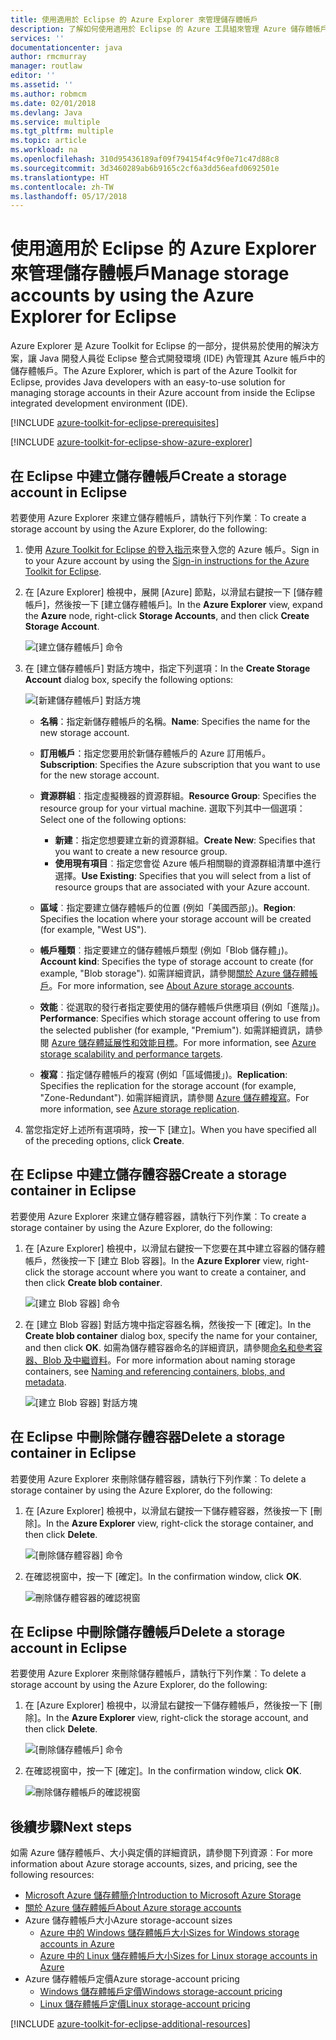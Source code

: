 ```yaml
---
title: 使用適用於 Eclipse 的 Azure Explorer 來管理儲存體帳戶
description: 了解如何使用適用於 Eclipse 的 Azure 工具組來管理 Azure 儲存體帳戶。
services: ''
documentationcenter: java
author: rmcmurray
manager: routlaw
editor: ''
ms.assetid: ''
ms.author: robmcm
ms.date: 02/01/2018
ms.devlang: Java
ms.service: multiple
ms.tgt_pltfrm: multiple
ms.topic: article
ms.workload: na
ms.openlocfilehash: 310d95436189af09f794154f4c9f0e71c47d88c8
ms.sourcegitcommit: 3d3460289ab6b9165c2cf6a3dd56eafd0692501e
ms.translationtype: HT
ms.contentlocale: zh-TW
ms.lasthandoff: 05/17/2018
---
```

# <a name="manage-storage-accounts-by-using-the-azure-explorer-for-eclipse"></a><span data-ttu-id="68f07-103">使用適用於 Eclipse 的 Azure Explorer 來管理儲存體帳戶</span><span class="sxs-lookup"><span data-stu-id="68f07-103">Manage storage accounts by using the Azure Explorer for Eclipse</span></span>

<span data-ttu-id="68f07-104">Azure Explorer 是 Azure Toolkit for Eclipse 的一部分，提供易於使用的解決方案，讓 Java 開發人員從 Eclipse 整合式開發環境 (IDE) 內管理其 Azure 帳戶中的儲存體帳戶。</span><span class="sxs-lookup"><span data-stu-id="68f07-104">The Azure Explorer, which is part of the Azure Toolkit for Eclipse, provides Java developers with an easy-to-use solution for managing storage accounts in their Azure account from inside the Eclipse integrated development environment (IDE).</span></span>

[!INCLUDE [azure-toolkit-for-eclipse-prerequisites](../includes/azure-toolkit-for-eclipse-prerequisites.md)]

[!INCLUDE [azure-toolkit-for-eclipse-show-azure-explorer](../includes/azure-toolkit-for-eclipse-show-azure-explorer.md)]

## <a name="create-a-storage-account-in-eclipse"></a><span data-ttu-id="68f07-105">在 Eclipse 中建立儲存體帳戶</span><span class="sxs-lookup"><span data-stu-id="68f07-105">Create a storage account in Eclipse</span></span>

<span data-ttu-id="68f07-106">若要使用 Azure Explorer 來建立儲存體帳戶，請執行下列作業︰</span><span class="sxs-lookup"><span data-stu-id="68f07-106">To create a storage account by using the Azure Explorer, do the following:</span></span>

1. <span data-ttu-id="68f07-107">使用 [Azure Toolkit for Eclipse 的登入指示](https://docs.microsoft.com/java/azure/eclipse/azure-toolkit-for-eclipse-sign-in-instructions)來登入您的 Azure 帳戶。</span><span class="sxs-lookup"><span data-stu-id="68f07-107">Sign in to your Azure account by using the [Sign-in instructions for the Azure Toolkit for Eclipse](https://docs.microsoft.com/java/azure/eclipse/azure-toolkit-for-eclipse-sign-in-instructions).</span></span>

1. <span data-ttu-id="68f07-108">在 [Azure Explorer] 檢視中，展開 [Azure] 節點，以滑鼠右鍵按一下 [儲存體帳戶]，然後按一下 [建立儲存體帳戶]。</span><span class="sxs-lookup"><span data-stu-id="68f07-108">In the **Azure Explorer** view, expand the **Azure** node, right-click **Storage Accounts**, and then click **Create Storage Account**.</span></span>

   ![[建立儲存體帳戶] 命令][CS01]

1. <span data-ttu-id="68f07-110">在 [建立儲存體帳戶] 對話方塊中，指定下列選項：</span><span class="sxs-lookup"><span data-stu-id="68f07-110">In the **Create Storage Account** dialog box, specify the following options:</span></span>

   ![[新建儲存體帳戶] 對話方塊][CS02]

   * <span data-ttu-id="68f07-112">**名稱**：指定新儲存體帳戶的名稱。</span><span class="sxs-lookup"><span data-stu-id="68f07-112">**Name**: Specifies the name for the new storage account.</span></span>

   * <span data-ttu-id="68f07-113">**訂用帳戶**：指定您要用於新儲存體帳戶的 Azure 訂用帳戶。</span><span class="sxs-lookup"><span data-stu-id="68f07-113">**Subscription**: Specifies the Azure subscription that you want to use for the new storage account.</span></span>

   * <span data-ttu-id="68f07-114">**資源群組**︰指定虛擬機器的資源群組。</span><span class="sxs-lookup"><span data-stu-id="68f07-114">**Resource Group**: Specifies the resource group for your virtual machine.</span></span> <span data-ttu-id="68f07-115">選取下列其中一個選項：</span><span class="sxs-lookup"><span data-stu-id="68f07-115">Select one of the following options:</span></span>
      * <span data-ttu-id="68f07-116">**新建**：指定您想要建立新的資源群組。</span><span class="sxs-lookup"><span data-stu-id="68f07-116">**Create New**: Specifies that you want to create a new resource group.</span></span>
      * <span data-ttu-id="68f07-117">**使用現有項目**︰指定您會從 Azure 帳戶相關聯的資源群組清單中進行選擇。</span><span class="sxs-lookup"><span data-stu-id="68f07-117">**Use Existing**: Specifies that you will select from a list of resource groups that are associated with your Azure account.</span></span>

   * <span data-ttu-id="68f07-118">**區域**︰指定要建立儲存體帳戶的位置 (例如「美國西部」)。</span><span class="sxs-lookup"><span data-stu-id="68f07-118">**Region**: Specifies the location where your storage account will be created (for example, "West US").</span></span>

   * <span data-ttu-id="68f07-119">**帳戶種類**︰指定要建立的儲存體帳戶類型 (例如「Blob 儲存體」)。</span><span class="sxs-lookup"><span data-stu-id="68f07-119">**Account kind**: Specifies the type of storage account to create (for example, "Blob storage").</span></span> <span data-ttu-id="68f07-120">如需詳細資訊，請參閱[關於 Azure 儲存體帳戶]。</span><span class="sxs-lookup"><span data-stu-id="68f07-120">For more information, see [About Azure storage accounts].</span></span>

   * <span data-ttu-id="68f07-121">**效能**︰從選取的發行者指定要使用的儲存體帳戶供應項目 (例如「進階」)。</span><span class="sxs-lookup"><span data-stu-id="68f07-121">**Performance**: Specifies which storage account offering to use from the selected publisher (for example, "Premium").</span></span> <span data-ttu-id="68f07-122">如需詳細資訊，請參閱 [Azure 儲存體延展性和效能目標]。</span><span class="sxs-lookup"><span data-stu-id="68f07-122">For more information, see [Azure storage scalability and performance targets].</span></span>

   * <span data-ttu-id="68f07-123">**複寫**︰指定儲存體帳戶的複寫 (例如「區域備援」)。</span><span class="sxs-lookup"><span data-stu-id="68f07-123">**Replication**: Specifies the replication for the storage account (for example, "Zone-Redundant").</span></span> <span data-ttu-id="68f07-124">如需詳細資訊，請參閱 [Azure 儲存體複寫]。</span><span class="sxs-lookup"><span data-stu-id="68f07-124">For more information, see [Azure storage replication].</span></span>

1. <span data-ttu-id="68f07-125">當您指定好上述所有選項時，按一下 [建立]。</span><span class="sxs-lookup"><span data-stu-id="68f07-125">When you have specified all of the preceding options, click **Create**.</span></span>

## <a name="create-a-storage-container-in-eclipse"></a><span data-ttu-id="68f07-126">在 Eclipse 中建立儲存體容器</span><span class="sxs-lookup"><span data-stu-id="68f07-126">Create a storage container in Eclipse</span></span>

<span data-ttu-id="68f07-127">若要使用 Azure Explorer 來建立儲存體容器，請執行下列作業︰</span><span class="sxs-lookup"><span data-stu-id="68f07-127">To create a storage container by using the Azure Explorer, do the following:</span></span>

1. <span data-ttu-id="68f07-128">在 [Azure Explorer] 檢視中，以滑鼠右鍵按一下您要在其中建立容器的儲存體帳戶，然後按一下 [建立 Blob 容器]。</span><span class="sxs-lookup"><span data-stu-id="68f07-128">In the **Azure Explorer** view, right-click the storage account where you want to create a container, and then click **Create blob container**.</span></span>

   ![[建立 Blob 容器] 命令][CC01]

1. <span data-ttu-id="68f07-130">在 [建立 Blob 容器] 對話方塊中指定容器名稱，然後按一下 [確定]。</span><span class="sxs-lookup"><span data-stu-id="68f07-130">In the **Create blob container** dialog box, specify the name for your container, and then click **OK**.</span></span> <span data-ttu-id="68f07-131">如需為儲存體容器命名的詳細資訊，請參閱[命名和參考容器、Blob 及中繼資料]。</span><span class="sxs-lookup"><span data-stu-id="68f07-131">For more information about naming storage containers, see [Naming and referencing containers, blobs, and metadata].</span></span>

   ![[建立 Blob 容器] 對話方塊][CC02]

## <a name="delete-a-storage-container-in-eclipse"></a><span data-ttu-id="68f07-133">在 Eclipse 中刪除儲存體容器</span><span class="sxs-lookup"><span data-stu-id="68f07-133">Delete a storage container in Eclipse</span></span>

<span data-ttu-id="68f07-134">若要使用 Azure Explorer 來刪除儲存體容器，請執行下列作業︰</span><span class="sxs-lookup"><span data-stu-id="68f07-134">To delete a storage container by using the Azure Explorer, do the following:</span></span>

1. <span data-ttu-id="68f07-135">在 [Azure Explorer] 檢視中，以滑鼠右鍵按一下儲存體容器，然後按一下 [刪除]。</span><span class="sxs-lookup"><span data-stu-id="68f07-135">In the **Azure Explorer** view, right-click the storage container, and then click **Delete**.</span></span>

   ![[刪除儲存體容器] 命令][DC01]

1. <span data-ttu-id="68f07-137">在確認視窗中，按一下 [確定]。</span><span class="sxs-lookup"><span data-stu-id="68f07-137">In the confirmation window, click **OK**.</span></span>

   ![刪除儲存體容器的確認視窗][DC02]

## <a name="delete-a-storage-account-in-eclipse"></a><span data-ttu-id="68f07-139">在 Eclipse 中刪除儲存體帳戶</span><span class="sxs-lookup"><span data-stu-id="68f07-139">Delete a storage account in Eclipse</span></span>

<span data-ttu-id="68f07-140">若要使用 Azure Explorer 來刪除儲存體帳戶，請執行下列作業︰</span><span class="sxs-lookup"><span data-stu-id="68f07-140">To delete a storage account by using the Azure Explorer, do the following:</span></span>

1. <span data-ttu-id="68f07-141">在 [Azure Explorer] 檢視中，以滑鼠右鍵按一下儲存體帳戶，然後按一下 [刪除]。</span><span class="sxs-lookup"><span data-stu-id="68f07-141">In the **Azure Explorer** view, right-click the storage account, and then click **Delete**.</span></span>

   ![[刪除儲存體帳戶] 命令][DS01]

1. <span data-ttu-id="68f07-143">在確認視窗中，按一下 [確定]。</span><span class="sxs-lookup"><span data-stu-id="68f07-143">In the confirmation window, click **OK**.</span></span>

   ![刪除儲存體帳戶的確認視窗][DS02]

## <a name="next-steps"></a><span data-ttu-id="68f07-145">後續步驟</span><span class="sxs-lookup"><span data-stu-id="68f07-145">Next steps</span></span>

<span data-ttu-id="68f07-146">如需 Azure 儲存體帳戶、大小與定價的詳細資訊，請參閱下列資源︰</span><span class="sxs-lookup"><span data-stu-id="68f07-146">For more information about Azure storage accounts, sizes, and pricing, see the following resources:</span></span>

* <span data-ttu-id="68f07-147">[Microsoft Azure 儲存體簡介]</span><span class="sxs-lookup"><span data-stu-id="68f07-147">[Introduction to Microsoft Azure Storage]</span></span>
* <span data-ttu-id="68f07-148">[關於 Azure 儲存體帳戶]</span><span class="sxs-lookup"><span data-stu-id="68f07-148">[About Azure storage accounts]</span></span>
* <span data-ttu-id="68f07-149">Azure 儲存體帳戶大小</span><span class="sxs-lookup"><span data-stu-id="68f07-149">Azure storage-account sizes</span></span>
  * <span data-ttu-id="68f07-150">[Azure 中的 Windows 儲存體帳戶大小]</span><span class="sxs-lookup"><span data-stu-id="68f07-150">[Sizes for Windows storage accounts in Azure]</span></span>
  * <span data-ttu-id="68f07-151">[Azure 中的 Linux 儲存體帳戶大小]</span><span class="sxs-lookup"><span data-stu-id="68f07-151">[Sizes for Linux storage accounts in Azure]</span></span>
* <span data-ttu-id="68f07-152">Azure 儲存體帳戶定價</span><span class="sxs-lookup"><span data-stu-id="68f07-152">Azure storage-account pricing</span></span>
  * <span data-ttu-id="68f07-153">[Windows 儲存體帳戶定價]</span><span class="sxs-lookup"><span data-stu-id="68f07-153">[Windows storage-account pricing]</span></span>
  * <span data-ttu-id="68f07-154">[Linux 儲存體帳戶定價]</span><span class="sxs-lookup"><span data-stu-id="68f07-154">[Linux storage-account pricing]</span></span>

[!INCLUDE [azure-toolkit-for-eclipse-additional-resources](../includes/azure-toolkit-for-eclipse-additional-resources.md)]

<!-- URL List -->

[Microsoft Azure 儲存體簡介]: /azure/storage/storage-introduction
[Introduction to Microsoft Azure Storage]: /azure/storage/storage-introduction
[關於 Azure 儲存體帳戶]: /azure/storage/storage-create-storage-account
[About Azure storage accounts]: /azure/storage/storage-create-storage-account
[Azure 儲存體複寫]: /azure/storage/storage-redundancy
[Azure storage replication]: /azure/storage/storage-redundancy
[Azure 儲存體延展性和效能目標]: /azure/storage/storage-scalability-targets
[Azure storage scalability and Performance Targets]: /azure/storage/storage-scalability-targets
[命名和參考容器、Blob 及中繼資料]: http://go.microsoft.com/fwlink/?LinkId=255555
[Naming and referencing containers, blobs, and metadata]: http://go.microsoft.com/fwlink/?LinkId=255555

[Azure 中的 Windows 儲存體帳戶大小]: /azure/virtual-machines/virtual-machines-windows-sizes
[Sizes for Windows storage accounts in Azure]: /azure/virtual-machines/virtual-machines-windows-sizes
[Azure 中的 Linux 儲存體帳戶大小]: /azure/virtual-machines/virtual-machines-linux-sizes
[Sizes for Linux storage accounts in Azure]: /azure/virtual-machines/virtual-machines-linux-sizes
[Windows 儲存體帳戶定價]: /pricing/details/virtual-machines/windows/
[Windows storage-account pricing]: /pricing/details/virtual-machines/windows/
[Linux 儲存體帳戶定價]: /pricing/details/virtual-machines/linux/
[Linux storage-account pricing]: /pricing/details/virtual-machines/linux/

<!-- IMG List -->

[CS01]: media/azure-toolkit-for-eclipse-managing-storage-accounts-using-azure-explorer/CS01.png
[CS02]: media/azure-toolkit-for-eclipse-managing-storage-accounts-using-azure-explorer/CS02.png
[CC01]: media/azure-toolkit-for-eclipse-managing-storage-accounts-using-azure-explorer/CC01.png
[CC02]: media/azure-toolkit-for-eclipse-managing-storage-accounts-using-azure-explorer/CC02.png

[DS01]: media/azure-toolkit-for-eclipse-managing-storage-accounts-using-azure-explorer/DS01.png
[DS02]: media/azure-toolkit-for-eclipse-managing-storage-accounts-using-azure-explorer/DS02.png
[DC01]: media/azure-toolkit-for-eclipse-managing-storage-accounts-using-azure-explorer/DC01.png
[DC02]: media/azure-toolkit-for-eclipse-managing-storage-accounts-using-azure-explorer/DC02.png
